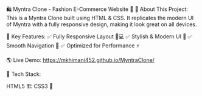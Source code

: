 🛍️ Myntra Clone - Fashion E-Commerce Website 🎨
🚀 About This Project:
This is a Myntra Clone built using HTML & CSS. It replicates the modern UI of Myntra with a fully responsive design, making it look great on all devices.

📌 Key Features:
✅ Fully Responsive Layout 📱💻
✅ Stylish & Modern UI 🎨
✅ Smooth Navigation 🔄
✅ Optimized for Performance ⚡

🌎 Live Demo: https://mkhimani452.github.io/MyntraClone/

🔧 Tech Stack:

HTML5 🏗️
CSS3 🎨
